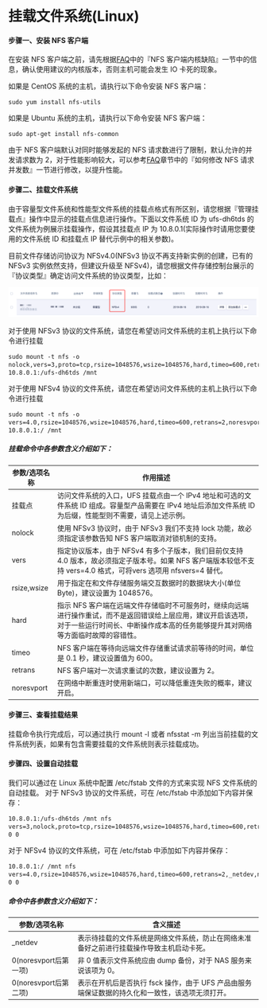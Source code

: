 

# 挂载文件系统(Linux)

#### 步骤一、安装 NFS 客户端

在安装 NFS 客户端之前，请先根据[FAQ](https://docs.ucloud.cn/ufs/faq)中的『NFS 客户端内核缺陷』一节中的信息，确认使用建议的内核版本，否则主机可能会发生 IO 卡死的现象。

如果是 CentOS 系统的主机，请执行以下命令安装 NFS 客户端：

    sudo yum install nfs-utils

如果是 Ubuntu 系统的主机，请执行以下命令安装 NFS 客户端：

    sudo apt-get install nfs-common

由于 NFS 客户端默认对同时能够发起的 NFS 请求数进行了限制，默认允许的并发请求数为 2，对于性能影响较大，可以参考[FAQ](https://docs.ucloud.cn/ufs/faq)章节中的『如何修改 NFS 请求并发数』一节进行修改，以提升性能。

#### 步骤二、挂载文件系统
由于容量型文件系统和性能型文件系统的挂载点格式有所区别，请您根据『管理挂载点』操作中显示的挂载点信息进行操作。下面以文件系统 ID 为 ufs-dh6tds 的文件系统为例展示挂载操作，假设其挂载点 IP 为 10.8.0.1(实际操作时请用您要使用的文件系统 ID 和挂载点 IP 替代示例中的相关参数)。

目前文件存储访问协议为 NFSv4.0(NFSv3 协议不再支持新实例的创建，已有的 NFSv3 实例依然支持，但建议升级至 NFSv4)，请您根据文件存储控制台展示的『协议类型』确定访问文件系统的协议类型，比如：

![](/images/image_mount_new.png)

对于使用 NFSv3 协议的文件系统，请您在希望访问文件系统的主机上执行以下命令进行挂载

    sudo mount -t nfs -o nolock,vers=3,proto=tcp,rsize=1048576,wsize=1048576,hard,timeo=600,retrans=2,noresvport 10.8.0.1:/ufs-dh6tds /mnt

对于使用 NFSv4 协议的文件系统，请您在希望访问文件系统的主机上执行以下命令进行挂载

    sudo mount -t nfs -o vers=4.0,rsize=1048576,wsize=1048576,hard,timeo=600,retrans=2,noresvport 10.8.0.1:/ /mnt

##### 挂载命令中各参数含义介绍如下：

|参数/选项名称          |作用描述     |
|---------|-----------------------------------------------------------------|
|挂载点	|访问文件系统的入口，UFS 挂载点由一个 IPv4 地址和可选的文件系统 ID 组成。容量型产品需要在 IPv4 地址后添加文件系统 ID 为后缀，性能型则不需要，请见上述示例。|
|nolock	|使用 NFSv3 协议时，由于 NFSv3 我们不支持 lock 功能，故必须指定该参数告知 NFS 客户端取消对锁机制的支持。|
|vers	|指定协议版本，由于 NFSv4 有多个子版本，我们目前仅支持 4.0 版本，故必须指定子版本号。如果 NFS 客户端版本较低不支持 vers=4.0 格式，可将vers 选项用 nfsvers=4 替代。|
|rsize,wsize	|用于指定在和文件存储服务端交互数据时的数据块大小(单位Byte)，建议设置为 1048576。|
|hard	|指示 NFS 客户端在远端文件存储临时不可服务时，继续向远端进行操作重试，而不是返回错误给上层应用，建议开启该选项，对于一些运行时间长、中断操作成本高的任务能够提升其对网络等方面临时故障的容错性。|
|timeo	|NFS 客户端在等待向远端文件存储重试请求前等待的时间，单位是 0.1 秒，建议设置值为 600。|
|retrans	|NFS 客户端对一次请求重试的次数，建议设置为 2。|
|noresvport	|在网络中断重连时使用新端口，可以降低重连失败的概率，建议开启。|

#### 步骤三、查看挂载结果
挂载命令执行完成后，可以通过执行 mount -l 或者 nfsstat -m 列出当前挂载的文件系统列表，如果有包含需要挂载的文件系统则表示挂载成功。

#### 步骤四、设置自动挂载
我们可以通过在 Linux 系统中配置 /etc/fstab 文件的方式来实现 NFS 文件系统的自动挂载。
对于 NFSv3 协议的文件系统，可在 /etc/fstab 中添加如下内容并保存：

    10.8.0.1:/ufs-dh6tds /mnt nfs vers=3,nolock,proto=tcp,rsize=1048576,wsize=1048576,hard,timeo=600,retrans=2,_netdev,noresvport 0 0

对于 NFSv4 协议的文件系统，可在 /etc/fstab 中添加如下内容并保存：

    10.8.0.1:/ /mnt nfs vers=4.0,rsize=1048576,wsize=1048576,hard,timeo=600,retrans=2,_netdev,noresvport 0 0

##### 命令中各参数含义介绍如下：
|参数/选项名称          |含义描述     |
|---------|-----------------------------------------------------------------|
|_netdev	|表示待挂载的文件系统是网络文件系统，防止在网络未准备好之前进行挂载操作导致主机启动卡死。|
|0(noresvport后第一项)	|非 0 值表示文件系统应由 dump 备份，对于 NAS 服务来说该项为 0。|
|0(noresvport后第二项)	|表示在开机后是否执行 fsck 操作，由于 UFS 产品由服务端保证数据的持久化和一致性，该选项无须打开。|


